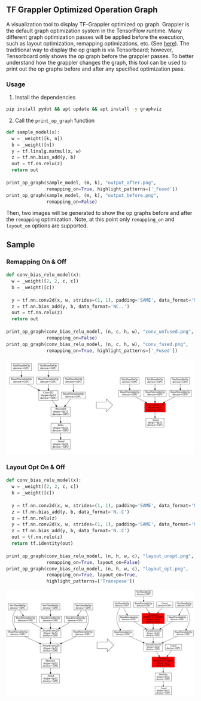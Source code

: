 ## TF Grappler Optimized Operation Graph

A visualization tool to display TF-Grappler optimized op graph. Grappler is the
default graph optimization system in the TensorFlow runtime. Many different
graph optimization passes will be applied before the execution, such as layout
optimization, remapping optimizations, etc. (See
[here](https://www.tensorflow.org/guide/graph_optimization)). The traditional
way to display the op graph is via Tensorboard; however, Tensorboard only shows
the op graph before the grappler passes. To better understand how the grappler
changes the graph, this tool can be used to print out the op graphs before and
after any specified optimization pass.

### Usage
1. Install the dependencies
```bash
pip install pydot && apt update && apt install -y graphviz
```
2. Call the `print_op_graph` function
```python
def sample_model(x):
  w = _weight([k, n])
  b = _weight([n])
  y = tf.linalg.matmul(x, w)
  z = tf.nn.bias_add(y, b)
  out = tf.nn.relu(z)
  return out
 
print_op_graph(sample_model, (m, k), "output_after.png",
               remapping_on=True, highlight_patterns=['_Fused'])
print_op_graph(sample_model, (m, k), "output_before.png",
               remapping_on=False)
```
Then, two images will be generated to show the op graphs before and after the
`remapping` optimization. Note, at this point only `remapping_on` and
`layout_on` options are supported.

## Sample
### Remapping On & Off
```python
def conv_bias_relu_model(x):
  w = _weight([2, 2, c, c])
  b = _weight([c])

  y = tf.nn.conv2d(x, w, strides=(1, 1), padding='SAME', data_format='NCHW')
  z = tf.nn.bias_add(y, b, data_format='NC..')
  out = tf.nn.relu(z)
  return out

print_op_graph(conv_bias_relu_model, (n, c, h, w), "conv_unfused.png",
               remapping_on=False)
print_op_graph(conv_bias_relu_model, (n, c, h, w), "conv_fused.png",
               remapping_on=True, highlight_patterns=['_Fused'])
```
![Remapping pass](pics/conv_bias_relu.png)

### Layout Opt On & Off
```python
def conv_bias_relu_model(x):
  w = _weight([2, 2, c, c])
  b = _weight([c])

  y = tf.nn.conv2d(x, w, strides=(1, 1), padding='SAME', data_format='NHWC')
  z = tf.nn.bias_add(y, b, data_format='N..C')
  x = tf.nn.relu(z)
  y = tf.nn.conv2d(x, w, strides=(1, 1), padding='SAME', data_format='NHWC')
  z = tf.nn.bias_add(y, b, data_format='N..C')
  out = tf.nn.relu(z)
  return tf.identity(out)

print_op_graph(conv_bias_relu_model, (n, h, w, c), "layout_unopt.png",
               remapping_on=True, layout_on=False)
print_op_graph(conv_bias_relu_model, (n, h, w, c), "layout_opt.png",
               remapping_on=True, layout_on=True,
               highlight_patterns=['Transpose'])
```
![Layout pass](pics/layout.png)
